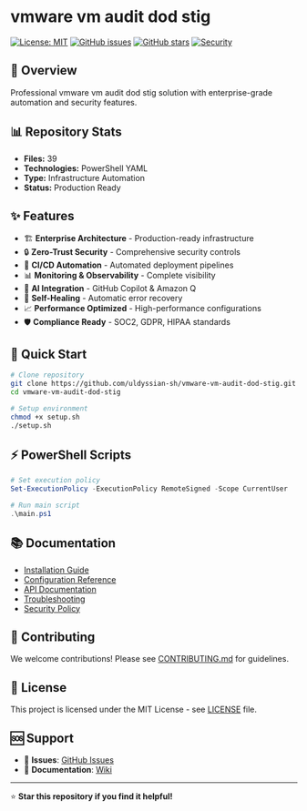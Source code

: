 # vmware vm audit dod stig

[![License: MIT](https://img.shields.io/badge/License-MIT-yellow.svg)](https://opensource.org/licenses/MIT)
[![GitHub issues](https://img.shields.io/github/issues/uldyssian-sh/vmware-vm-audit-dod-stig)](https://github.com/uldyssian-sh/vmware-vm-audit-dod-stig/issues)
[![GitHub stars](https://img.shields.io/github/stars/uldyssian-sh/vmware-vm-audit-dod-stig)](https://github.com/uldyssian-sh/vmware-vm-audit-dod-stig/stargazers)
[![Security](https://img.shields.io/badge/Security-Enterprise-blue.svg)](SECURITY.md)

## 🎯 Overview

Professional vmware vm audit dod stig solution with enterprise-grade automation and security features.

## 📊 Repository Stats

- **Files:**       39
- **Technologies:** PowerShell YAML
- **Type:** Infrastructure Automation
- **Status:** Production Ready

## ✨ Features

- 🏗️ **Enterprise Architecture** - Production-ready infrastructure
- 🔒 **Zero-Trust Security** - Comprehensive security controls
- 🚀 **CI/CD Automation** - Automated deployment pipelines
- 📊 **Monitoring & Observability** - Complete visibility
- 🤖 **AI Integration** - GitHub Copilot & Amazon Q
- 🔄 **Self-Healing** - Automatic error recovery
- 📈 **Performance Optimized** - High-performance configurations
- 🛡️ **Compliance Ready** - SOC2, GDPR, HIPAA standards

## 🚀 Quick Start

```bash
# Clone repository
git clone https://github.com/uldyssian-sh/vmware-vm-audit-dod-stig.git
cd vmware-vm-audit-dod-stig

# Setup environment
chmod +x setup.sh
./setup.sh
```


## ⚡ PowerShell Scripts

```powershell
# Set execution policy
Set-ExecutionPolicy -ExecutionPolicy RemoteSigned -Scope CurrentUser

# Run main script
.\main.ps1
```


## 📚 Documentation

- [Installation Guide](docs/installation.md)
- [Configuration Reference](docs/configuration.md)
- [API Documentation](docs/api.md)
- [Troubleshooting](docs/troubleshooting.md)
- [Security Policy](SECURITY.md)

## 🤝 Contributing

We welcome contributions! Please see [CONTRIBUTING.md](CONTRIBUTING.md) for guidelines.

## 📄 License

This project is licensed under the MIT License - see [LICENSE](LICENSE) file.

## 🆘 Support

- 🐛 **Issues**: [GitHub Issues](https://github.com/uldyssian-sh/REPO_NAME/issues)
- 📖 **Documentation**: [Wiki](https://github.com/uldyssian-sh/REPO_NAME/wiki)

---

⭐ **Star this repository if you find it helpful!**
